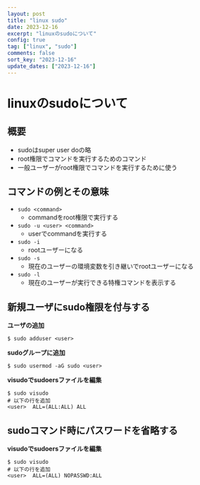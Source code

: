 ```yaml
---
layout: post
title: "linux sudo" 
date: 2023-12-16
excerpt: "linuxのsudoについて"
config: true
tag: ["linux", "sudo"]
comments: false
sort_key: "2023-12-16"
update_dates: ["2023-12-16"]
---
```


# linuxのsudoについて

## 概要
 - sudoはsuper user doの略
 - root権限でコマンドを実行するためのコマンド
 - 一般ユーザーがroot権限でコマンドを実行するために使う

## コマンドの例とその意味
 - `sudo <command>`
   - commandをroot権限で実行する
 - `sudo -u <user> <command>`
   - userでcommandを実行する
 - `sudo -i`
   - rootユーザーになる
 - `sudo -s`
   - 現在のユーザーの環境変数を引き継いでrootユーザーになる
 - `sudo -l`
   - 現在のユーザーが実行できる特権コマンドを表示する

## 新規ユーザにsudo権限を付与する

**ユーザの追加**
```console
$ sudo adduser <user>
```

**sudoグループに追加**

```console
$ sudo usermod -aG sudo <user>
```

**visudoでsudoersファイルを編集**

```console
$ sudo visudo
# 以下の行を追加
<user>  ALL=(ALL:ALL) ALL
```

## sudoコマンド時にパスワードを省略する

**visudoでsudoersファイルを編集**

```console
$ sudo visudo
# 以下の行を追加
<user>  ALL=(ALL) NOPASSWD:ALL
```

